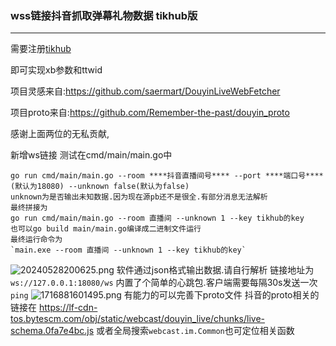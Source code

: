 ### wss链接抖音抓取弹幕礼物数据 tikhub版

---

需要注册[tikhub](https://user.tikhub.io/users/signup?referral_code=VDkt4urU) 

即可实现xb参数和ttwid

项目灵感来自:https://github.com/saermart/DouyinLiveWebFetcher 

项目proto来自:https://github.com/Remember-the-past/douyin_proto

感谢上面两位的无私贡献,

新增ws链接
测试在cmd/main/main.go中
    

    go run cmd/main/main.go --room ****抖音直播间号**** --port ****端口号****(默认为18080) --unknown false(默认为false)
    unknown为是否输出未知数据.因为现在源pb还不是很全.有部分消息无法解析
    最终拼接为
    go run cmd/main/main.go --room 直播间 --unknown 1 --key tikhub的key
    也可以go build main/main.go编译成二进制文件运行
    最终运行命令为
    `main.exe --room 直播间 --unknown 1 --key tikhub的key`

![20240528200625.png](image%2FREADME%2F20240528200625.png)
软件通过json格式输出数据.请自行解析
链接地址为`ws://127.0.0.1:18080/ws` 
内置了个简单的心跳包.客户端需要每隔30s发送一次`ping`
![1716881601495.png](image%2FREADME%2F1716881601495.png)
有能力的可以完善下proto文件 抖音的proto相关的链接在
https://lf-cdn-tos.bytescm.com/obj/static/webcast/douyin_live/chunks/live-schema.0fa7e4bc.js
或者全局搜索`webcast.im.Common`也可定位相关函数